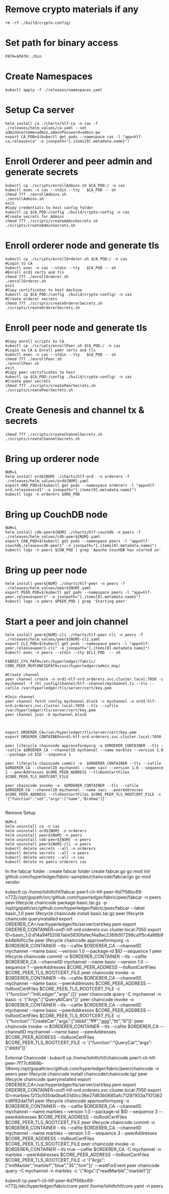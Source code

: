 # Remove crypto materials if any
```
rm -rf ./build/crypto-config/
```
# Set path for binary access
```
PATH=$PATH:./bin
```
# Create Namespaces
```
kubectl apply -f ./releases/namespaces.yaml
```
# Setup Ca server
```
helm install ca ./charts/hlf-ca -n cas -f ./releases/helm_values/ca.yaml --set adminUsername=admin,adminPassword=admin-pw
export CA_POD=$(kubectl get pods --namespace cas -l "app=hlf-ca,release=ca" -o jsonpath="{.items[0].metadata.name}")
```

# Enroll Orderer and peer admin and generate secrets
```
kubectl cp ./scripts/enrollAdmins.sh $CA_POD:/ -n cas
kubectl exec -n cas --stdin --tty   $CA_POD -- sh
chmod 777 ./enrollAdmins.sh
./enrollAdmins.sh
exit
#Copy credentials to host config folder
kubectl cp $CA_POD:/config ./build/crypto-config -n cas
#Create secrets for Admins
chmod 777 ./scripts/createAdminSecrets.sh
./scripts/createAdminSecrets.sh

```
# Enroll orderer node and generate tls
```
kubectl cp ./scripts/enrollOrderer.sh $CA_POD:/ -n cas
#Login to CA
kubectl exec -n cas --stdin --tty   $CA_POD -- sh
#Enroll ord1 certs and tls
chmod 777 ./enrollOrderer.sh
./enrollOrderer.sh
exit
#Copy certificates to host machine
kubectl cp $CA_POD:/config ./build/crypto-config/ -n cas
#Create orderer secrets
chmod 777 ./scripts/createOrdererSecrets.sh
./scripts/createOrdererSecrets.sh
```

# Enroll peer node and generate tls
```
#Copy enroll scripts to CA
kubectl cp ./scripts/enrollPeer.sh $CA_POD:/ -n cas
#Login to CA & Enroll peer certs and tls
kubectl exec -n cas --stdin --tty   $CA_POD -- sh
chmod 777 ./enrollPeer.sh
./enrollPeer.sh
exit
#Copy peer certificates to host
kubectl cp $CA_POD:/config ./build/crypto-config/ -n cas
#Create peer secrets
chmod 777 ./scripts/createPeerSecrets.sh
./scripts/createPeerSecrets.sh

```
# Create Genesis and channel tx & secrets
```
chmod 777 ./scripts/createChannelSecrets.sh
./scripts/createChannelSecrets.sh
```

# Bring up orderer node
```
NUM=1
helm install ord${NUM} ./charts/hlf-ord  -n orderers -f ./releases/helm_values/ord${NUM}.yaml
export ORD_POD=$(kubectl get pods --namespace orderers -l "app=hlf-ord,release=ord1" -o jsonpath="{.items[0].metadata.name}")
kubectl logs -n orderers $ORD_POD 
```

# Bring up CouchDB node
```
NUM=1
helm install cdb-peer${NUM} ./charts/hlf-couchdb -n peers -f ./releases/helm_values/cdb-peer${NUM}.yaml
export CDB_POD=$(kubectl get pods --namespace peers -l "app=hlf-couchdb,release=cdb-peer1" -o jsonpath="{.items[0].metadata.name}")
kubectl logs -n peers $CDB_POD | grep 'Apache CouchDB has started on'
```

# Bring up peer node
```
helm install peer${NUM} ./charts/hlf-peer -n peers -f ./releases/helm_values/peer${NUM}.yaml
export PEER_POD=$(kubectl get pods --namespace peers -l "app=hlf-peer,release=peer1" -o jsonpath="{.items[0].metadata.name}")
kubectl logs -n peers $PEER_POD | grep 'Starting peer'
```

# Start a peer and join channel 
```
helm install peer${NUM}-cli ./charts/hlf-peer-cli -n peers -f ./releases/helm_values/peer${NUM}-cli.yaml
export CLI_POD=$(kubectl get pods --namespace peers -l "app=hlf-peer,release=peer1-cli" -o jsonpath="{.items[0].metadata.name}")
kubectl exec -n peers --stdin --tty $CLI_POD  -- sh

FABRIC_CFG_PATH=/etc/hyperledger/fabric/
CORE_PEER_MSPCONFIGPATH=/var/hyperledger/admin_msp/

#Create channel
peer channel create -o ord1-hlf-ord.orderers.svc.cluster.local:7050 -c mychannel -f /hl_config/channel/hlf--channel/mychannel.tx --tls --cafile /var/hyperledger/tls/server/cert/key.pem

#Join channel
peer channel fetch config mychannel.block -c mychannel -o ord1-hlf-ord.orderers.svc.cluster.local:7050 --tls --cafile /var/hyperledger/tls/server/cert/key.pem
peer channel join -b mychannel.block



export ORDERER_CA=/var/hyperledger/tls/server/cert/key.pem
export ORDERER_CONTAINER=ord1-hlf-ord.orderers.svc.cluster.local:7050

peer lifecycle chaincode approveformyorg -o $ORDERER_CONTAINER --tls --cafile $ORDERER_CA --channelID mychannel --name marbles --version 1.0 --package-id $ID --sequence 1

peer lifecycle chaincode commit -o  $ORDERER_CONTAINER --tls --cafile $ORDERER_CA --channelID mychannel --name sacc --version 1.0 --sequence 1 --peerAddresses $CORE_PEER_ADDRESS --tlsRootCertFiles $CORE_PEER_TLS_ROOTCERT_FILE

peer chaincode invoke -o  $ORDERER_CONTAINER --tls --cafile $ORDERER_CA --channelID mychannel --name sacc --peerAddresses $CORE_PEER_ADDRESS --tlsRootCertFiles $CORE_PEER_TLS_ROOTCERT_FILE -c '{"function":"set","args":["name","Brahma"]}'


```



Remove Setup
```
NUM=1
helm uninstall ca -n cas
helm uninstall ord${NUM} -n orderers
helm uninstall peer${NUM} -n peers
helm uninstall cdb-peer${NUM} -n peers
helm uninstall peer${NUM}-cli -n peers
kubectl delete secrets --all -n orderers
kubectl delete secrets --all -n peers
kubectl delete secrets --all -n cas
kubectl delete ns peers orderers cas
```

In the fabcar folder :
create fabcar folder
create fabcar.go
go mod init github.com/hyperledger/fabric-samples/chaincode/fabcar/go
go mod vendor


kubectl cp  /home/lohith/hf/fabcar peer1-cli-hlf-peer-6d7f56bc69-n772j:/opt/gopath/src/github.com/hyperledger/fabric/peer/fabcar -n peers
peer lifecycle chaincode package basic.tar.gz -p /opt/gopath/src/github.com/hyperledger/fabric/peer/fabcar --label basic_1.0
peer lifecycle chaincode install basic.tar.gz
peer lifecycle chaincode queryinstalled
export ORDERER_CA=/var/hyperledger/tls/server/cert/key.pem
export ORDERER_CONTAINER=ord1-hlf-ord.orderers.svc.cluster.local:7050
export ID=basic_1.0:d14a94f52067abe5830fafecf4a9ac236fb5f7298ca1f5c4a86b9e44b9d1cc5e 
peer lifecycle chaincode approveformyorg -o $ORDERER_CONTAINER --tls --cafile $ORDERER_CA --channelID mychannel --name basic --version 1.0 --package-id $ID --sequence 1
peer lifecycle chaincode commit -o  $ORDERER_CONTAINER --tls --cafile $ORDERER_CA --channelID mychannel --name basic --version 1.0 --sequence 1 --peerAddresses $CORE_PEER_ADDRESS --tlsRootCertFiles $CORE_PEER_TLS_ROOTCERT_FILE
peer chaincode invoke -o  $ORDERER_CONTAINER --tls --cafile $ORDERER_CA --channelID mychannel --name basic --peerAddresses $CORE_PEER_ADDRESS --tlsRootCertFiles $CORE_PEER_TLS_ROOTCERT_FILE -c '{"function":"InitLedger","args":[]}'
peer chaincode query -C mychannel -n basic -c '{"Args":["QueryAllCars"]}'
peer chaincode invoke -o  $ORDERER_CONTAINER --tls --cafile $ORDERER_CA --channelID mychannel --name basic --peerAddresses $CORE_PEER_ADDRESS --tlsRootCertFiles $CORE_PEER_TLS_ROOTCERT_FILE -c '{"function":"CreateCar","args":["dddd","ffff","ggg","ttt","lll"]}'
peer chaincode invoke -o  $ORDERER_CONTAINER --tls --cafile $ORDERER_CA --channelID mychannel --name basic --peerAddresses $CORE_PEER_ADDRESS --tlsRootCertFiles $CORE_PEER_TLS_ROOTCERT_FILE -c '{"function":"QueryCar","args":["dddd"]}'

External Chaincode :
kubectl cp  /home/lohith/hf/chaincode peer1-cli-hlf-peer-7f77c4968b-58mmj:/opt/gopath/src/github.com/hyperledger/fabric/peer/chaincode -n peers
peer lifecycle chaincode install chaincode/chaincode.tgz
peer lifecycle chaincode queryinstalled
export ORDERER_CA=/var/hyperledger/tls/server/cert/key.pem
export ORDERER_CONTAINER=ord1-hlf-ord.orderers.svc.cluster.local:7050
export ID=marbles:1213c935da0ba631d0cc36e27d83b0685afc71297933a7101362cd6f92daf7d1
peer lifecycle chaincode approveformyorg -o $ORDERER_CONTAINER --tls --cafile $ORDERER_CA --channelID mychannel --name marbles --version 1.0 --package-id $ID --sequence 3 --peerAddresses $CORE_PEER_ADDRESS --tlsRootCertFiles $CORE_PEER_TLS_ROOTCERT_FILE
peer lifecycle chaincode commit -o  $ORDERER_CONTAINER --tls --cafile $ORDERER_CA --channelID mychannel --name marbles --version 1.0 --sequence 3 --peerAddresses $CORE_PEER_ADDRESS --tlsRootCertFiles $CORE_PEER_TLS_ROOTCERT_FILE
peer chaincode invoke -o  $ORDERER_CONTAINER --tls true --cafile $ORDERER_CA -C mychannel -n marbles --peerAddresses $CORE_PEER_ADDRESS --tlsRootCertFiles $CORE_PEER_TLS_ROOTCERT_FILE -c '{"Args":["initMarble","marble1","blue","35","tom"]}' --waitForEvent
peer chaincode query -C mychannel -n marbles -c '{"Args":["readMarble","marble1"]}'

kubectl cp peer1-cli-hlf-peer-6d7f56bc69-n772j:/etc/hyperledger/fabric/core.yaml /home/lohith/hf/core.yaml -n peers
